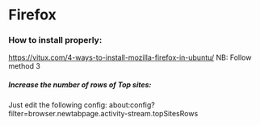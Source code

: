 # Firefox


### How to install properly:

https://vitux.com/4-ways-to-install-mozilla-firefox-in-ubuntu/
NB: Follow method 3

##### Increase the number of rows of Top sites:

Just edit the following config: about:config?filter=browser.newtabpage.activity-stream.topSitesRows
